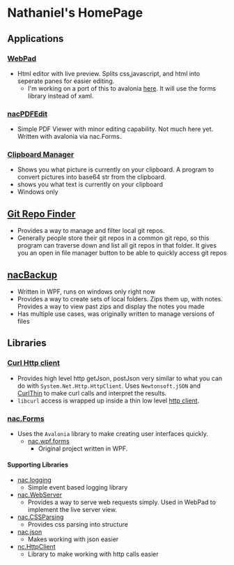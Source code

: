# Nathaniel's HomePage

## Applications

### [WebPad](https://github.com/NathanielACollier/WebPad)
+ Html editor with live preview.  Splits css,javascript, and html into seperate panes for easier editing.
  + I'm working on a port of this to avalonia [here](https://github.com/NathanielACollier/dotnetCoreAvaloniaWebPad).  It will use the forms library instead of xaml.
### [nacPDFEdit](https://github.com/NathanielACollier/nacPDFEditor)
+ Simple PDF Viewer with minor editing capability.  Not much here yet.  Written with avalonia via nac.Forms.
### [Clipboard Manager](https://github.com/NathanielACollier/repl_csharp_sln/tree/main/Utilities/WindowsOnly/WindowsClipboardManager)
+ Shows you what picture is currently on your clipboard.  A program to convert pictures into base64 str from the clipboard.
+ shows you what text is currently on your clipboard
+ Windows only
## [Git Repo Finder](https://github.com/NathanielACollier/repl_csharp_sln/tree/main/Utilities/GitRepoFinder)
+ Provides a way to manage and filter local git repos.
+ Generally people store their git repos in a common git repo, so this program can traverse down and list all git repos in that folder.  It gives you an open in file manager button to be able to quickly access git repos
## [nacBackup](https://github.com/NathanielACollier/nacBackup)
+ Written in WPF, runs on windows only right now
+ Provides a way to create sets of local folders.  Zips them up, with notes.  Provides a way to view past zips and display the notes you made
+ Has multiple use cases, was originally written to manage versions of files
## Libraries

### [Curl Http client](https://github.com/NathanielACollier/dotnetLib_nac.CurlHttpClient)
+ Provides high level http getJson, postJson very similar to what you can do with `System.Net.Http.HttpClient`.  Uses `Newtonsoft.jSON` and [CurlThin](https://github.com/stil/CurlThin) to make curl calls and interpret the results.
+ `libcurl` access is wrapped up inside a thin low level [http client](https://github.com/NathanielACollier/dotnetLib_nac.CurlHttpClient.LowLevel).

### [nac.Forms](https://github.com/NathanielACollier/dotnetLib_nac.Forms)
+ Uses the `Avalonia` library to make creating user interfaces quickly.
	+ [nac.wpf.forms](https://github.com/NathanielACollier/ncWPFFormsLib)
		+ Original project written in WPF.

#### Supporting Libraries
+ [nac.logging](https://github.com/NathanielACollier/dotnetLib_nac.Logging)
  + Simple event based logging library
+ [nac.WebServer](https://github.com/NathanielACollier/dotnetLib_nac.WebServer)
  + Provides a way to serve web requests simply.  Used in WebPad to implement the live server view.
+ [nac.CSSParsing](https://github.com/NathanielACollier/dotnetLib_nac.CSSParsing)
  + Provides css parsing into structure
+ [nac.json](https://github.com/NathanielACollier/dotnetLib_nac.json)
  + Makes working with json easier
+ [nc.HttpClient](https://github.com/NathanielACollier/dotnetLib_NC.HttpClient/)
  + Library to make working with http calls easier
